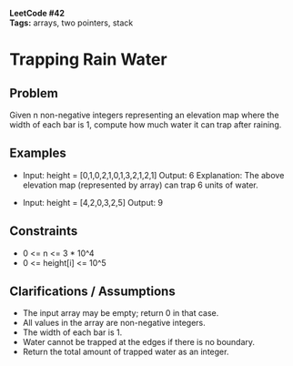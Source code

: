 **LeetCode #42**  
**Tags:** arrays, two pointers, stack

# Trapping Rain Water

## Problem
Given n non-negative integers representing an elevation map where the width of each bar is 1, compute how much water it can trap after raining.

## Examples
- Input: height = [0,1,0,2,1,0,1,3,2,1,2,1]
  Output: 6
  Explanation: The above elevation map (represented by array) can trap 6 units of water.

- Input: height = [4,2,0,3,2,5]
  Output: 9

## Constraints
- 0 <= n <= 3 * 10^4
- 0 <= height[i] <= 10^5

## Clarifications / Assumptions
- The input array may be empty; return 0 in that case.
- All values in the array are non-negative integers.
- The width of each bar is 1.
- Water cannot be trapped at the edges if there is no boundary.
- Return the total amount of trapped water as an integer. 